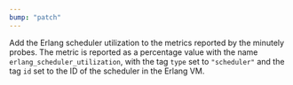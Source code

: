 ```yaml
---
bump: "patch"
---
```


Add the Erlang scheduler utilization to the metrics reported by the minutely probes. The metric is
reported as a percentage value with the name `erlang_scheduler_utilization`, with the tag `type` set to `"scheduler"` and the tag `id` set to the ID of the scheduler in the Erlang VM.
